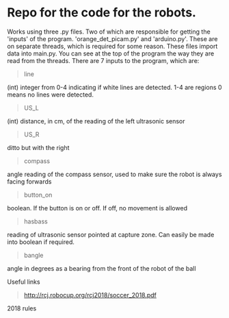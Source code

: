 # Repo for the code for the robots.

Works using three .py files. Two of which are responsible for getting the
'inputs' of the program. 'orange_det_picam.py' and 'arduino.py'. These are
on separate threads, which is required for some reason. These files import
data into main.py. You can see at the top of the program the way they are
read from the threads. There are 7 inputs to the program, which are:

>line

(int) integer from 0-4 indicating if white lines are detected. 1-4 are regions
0 means no lines were detected.

>US_L

(int) distance, in cm, of the reading of the left ultrasonic sensor

>US_R

ditto but with the right

>compass

angle reading of the compass sensor, used to make sure the robot is always
facing forwards

>button_on

boolean. If the button is on or off. If off, no movement is allowed

>hasbass

reading of ultrasonic sensor pointed at capture zone. Can easily be made into
boolean if required.

>bangle

angle in degrees as a bearing from the front of the robot of the ball

Useful links

>http://rcj.robocup.org/rcj2018/soccer_2018.pdf

2018 rules
